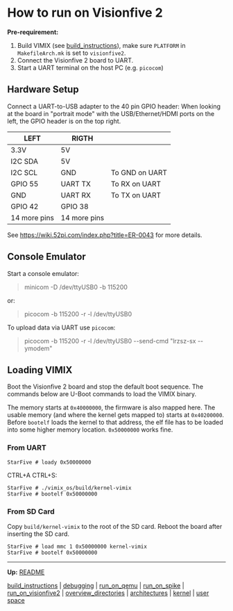 # How to run on Visionfive 2

**Pre-requirement:** 
1. Build VIMIX (see [build_instructions](build_instructions.md)), make sure `PLATFORM` in `MakefileArch.mk` is set to `visionfive2`.
2. Connect the Visionfive 2 board to UART.
3. Start a UART terminal on the host PC (e.g. `picocom`)

## Hardware Setup

Connect a UART-to-USB adapter to the 40 pin GPIO header: When looking at the board in "portrait mode" with the USB/Ethernet/HDMI ports on the left, the GPIO header is on the top right. 

| LEFT         | RIGTH        |                |
| ------------ | ------------ | -------------- |
| 3.3V         | 5V           |                |
| I2C SDA      | 5V           |                |
| I2C SCL      | GND          | To GND on UART |
| GPIO 55      | UART TX      | To RX on UART  |
| GND          | UART RX      | To TX on UART  |
| GPIO 42      | GPIO 38      |                |
| 14 more pins | 14 more pins |                |

See https://wiki.52pi.com/index.php?title=ER-0043 for more details.


## Console Emulator

Start a console emulator:
> minicom -D /dev/ttyUSB0 -b 115200

or:
> picocom -b 115200 -r -l /dev/ttyUSB0

To upload data via UART use `picocom`:
> picocom -b 115200 -r -l /dev/ttyUSB0 --send-cmd "lrzsz-sx --ymodem"


## Loading VIMIX

Boot the Visionfive 2 board and stop the default boot sequence. The commands below are U-Boot commands to load the VIMIX binary.

The memory starts at `0x40000000`, the firmware is also mapped here. The usable memory (and where the kernel gets mapped to) starts at `0x40200000`. Before `bootelf` loads the kernel to that address, the elf file has to be loaded into some higher memory location. `0x50000000` works fine.


### From UART

```
StarFive # loady 0x50000000
```

CTRL+A CTRL+S:
```
StarFive # ./vimix_os/build/kernel-vimix
StarFive # bootelf 0x50000000
```

### From SD Card

Copy `build/kernel-vimix` to the root of the SD card. Reboot the board after inserting the SD card.
```
StarFive # load mmc 1 0x50000000 kernel-vimix
StarFive # bootelf 0x50000000
```


---
**Up:** [README](../README.md)

[build_instructions](build_instructions.md) | [debugging](debugging.md) | [run_on_qemu](run_on_qemu.md) | [run_on_spike](run_on_spike.md) | [run_on_visionfive2](run_on_visionfive2.md) |  [overview_directories](overview_directories.md) | [architectures](architectures.md) | [kernel](kernel/kernel.md) | [user space](userspace/userspace.md)
